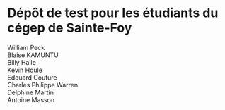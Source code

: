 # Dépôt de test pour les étudiants du cégep de Sainte-Foy

William Peck  
Blaise KAMUNTU  
Billy Halle  
Kevin Houle  
Edouard Couture  
Charles Philippe Warren  
Delphine Martin  
Antoine Masson
